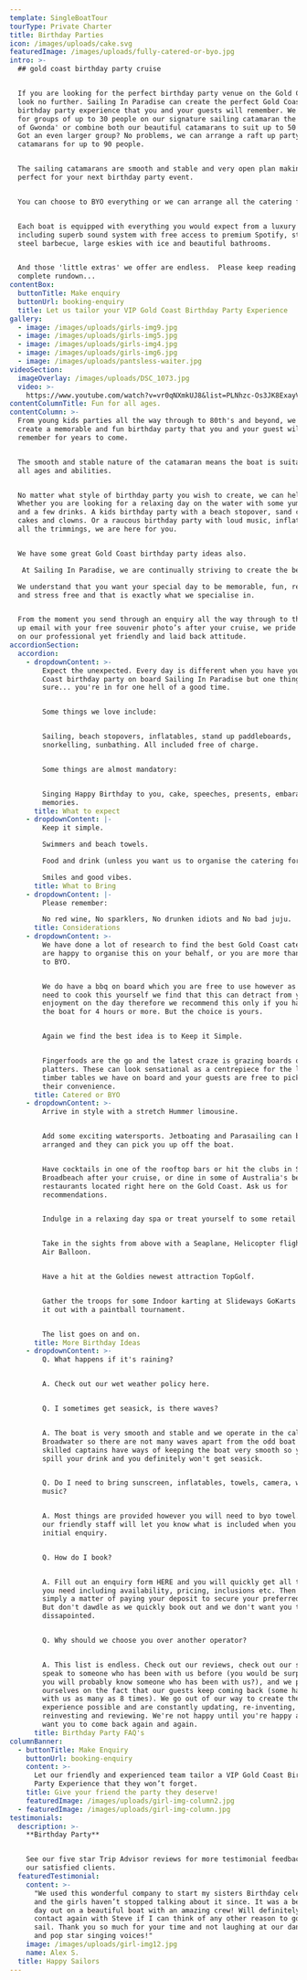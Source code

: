 ```yaml
---
template: SingleBoatTour
tourType: Private Charter
title: Birthday Parties
icon: /images/uploads/cake.svg
featuredImage: /images/uploads/fully-catered-or-byo.jpg
intro: >-
  ## gold coast birthday party cruise


  If you are looking for the perfect birthday party venue on the Gold Coast then
  look no further. Sailing In Paradise can create the perfect Gold Coast
  birthday party experience that you and your guests will remember. We can cater
  for groups of up to 30 people on our signature sailing catamaran the 'Spirit
  of Gwonda' or combine both our beautiful catamarans to suit up to 50 people.
  Got an even larger group? No problems, we can arrange a raft up party with 4
  catamarans for up to 90 people. 


  The sailing catamarans are smooth and stable and very open plan making them
  perfect for your next birthday party event.


  You can choose to BYO everything or we can arrange all the catering for you.


  Each boat is equipped with everything you would expect from a luxury catamaran
  including superb sound system with free access to premium Spotify, stainless
  steel barbecue, large eskies with ice and beautiful bathrooms.


  And those 'little extras' we offer are endless.  Please keep reading for the
  complete rundown...
contentBox:
  buttonTitle: Make enquiry
  buttonUrl: booking-enquiry
  title: Let us tailor your VIP Gold Coast Birthday Party Experience
gallery:
  - image: /images/uploads/girls-img9.jpg
  - image: /images/uploads/girls-img5.jpg
  - image: /images/uploads/girls-img4.jpg
  - image: /images/uploads/girls-img6.jpg
  - image: /images/uploads/pantsless-waiter.jpg
videoSection:
  imageOverlay: /images/uploads/DSC_1073.jpg
  video: >-
    https://www.youtube.com/watch?v=vr0qNXmkUJ8&list=PLNhzc-Os3JK8ExayVzzoHVvP2c0-4_oqt
contentColumnTitle: Fun for all ages.
contentColumn: >-
  From young kids parties all the way through to 80th's and beyond, we can
  create a memorable and fun birthday party that you and your guest will
  remember for years to come.


  The smooth and stable nature of the catamaran means the boat is suitable for
  all ages and abilities.


  No matter what style of birthday party you wish to create, we can help.
  Whether you are looking for a relaxing day on the water with some yummy food
  and a few drinks. A kids birthday party with a beach stopover, sand castles,
  cakes and clowns. Or a raucous birthday party with loud music, inflatables and
  all the trimmings, we are here for you. 


  We have some great Gold Coast birthday party ideas also.

   At Sailing In Paradise, we are continually striving to create the best experience possible for our guests.

  We understand that you want your special day to be memorable, fun, relaxing
  and stress free and that is exactly what we specialise in.


  From the moment you send through an enquiry all the way through to the follow
  up email with your free souvenir photo’s after your cruise, we pride ourselves
  on our professional yet friendly and laid back attitude.
accordionSection:
  accordion:
    - dropdownContent: >-
        Expect the unexpected. Every day is different when you have your Gold
        Coast birthday party on board Sailing In Paradise but one thing is for
        sure... you're in for one hell of a good time.


        Some things we love include:


        Sailing, beach stopovers, inflatables, stand up paddleboards,
        snorkelling, sunbathing. All included free of charge.


        Some things are almost mandatory:


        Singing Happy Birthday to you, cake, speeches, presents, embarassing
        memories.
      title: What to expect
    - dropdownContent: |-
        Keep it simple.

        Swimmers and beach towels.

        Food and drink (unless you want us to organise the catering for you).

        Smiles and good vibes.
      title: What to Bring
    - dropdownContent: |-
        Please remember:

        No red wine, No sparklers, No drunken idiots and No bad juju.
      title: Considerations
    - dropdownContent: >-
        We have done a lot of research to find the best Gold Coast caterers and
        are happy to organise this on your behalf, or you are more than welcome
        to BYO.


        We do have a bbq on board which you are free to use however as you will
        need to cook this yourself we find that this can detract from your
        enjoyment on the day therefore we recommend this only if you have booked
        the boat for 4 hours or more. But the choice is yours.


        Again we find the best idea is to Keep it Simple.


        Fingerfoods are the go and the latest craze is grazing boards or
        platters. These can look sensational as a centrepiece for the large
        timber tables we have on board and your guests are free to pick away at
        their convenience.
      title: Catered or BYO
    - dropdownContent: >-
        Arrive in style with a stretch Hummer limousine.


        Add some exciting watersports. Jetboating and Parasailing can be
        arranged and they can pick you up off the boat.


        Have cocktails in one of the rooftop bars or hit the clubs in Surfers or
        Broadbeach after your cruise, or dine in some of Australia's best
        restaurants located right here on the Gold Coast. Ask us for
        recommendations.


        Indulge in a relaxing day spa or treat yourself to some retail therapy.


        Take in the sights from above with a Seaplane, Helicopter flight or Hot
        Air Balloon.


        Have a hit at the Goldies newest attraction TopGolf.


        Gather the troops for some Indoor karting at Slideways GoKarts or battle
        it out with a paintball tournament.


        The list goes on and on.
      title: More Birthday Ideas
    - dropdownContent: >-
        Q. What happens if it's raining?


        A. Check out our wet weather policy here.


        Q. I sometimes get seasick, is there waves?


        A. The boat is very smooth and stable and we operate in the calm
        Broadwater so there are not many waves apart from the odd boat wash. Our
        skilled captains have ways of keeping the boat very smooth so you don't
        spill your drink and you definitely won't get seasick.


        Q. Do I need to bring sunscreen, inflatables, towels, camera, water or
        music?


        A. Most things are provided however you will need to byo towel. One of
        our friendly staff will let you know what is included when you make your
        initial enquiry.


        Q. How do I book?


        A. Fill out an enquiry form HERE and you will quickly get all the info
        you need including availability, pricing, inclusions etc. Then it is
        simply a matter of paying your deposit to secure your preferred date.
        But don't dawdle as we quickly book out and we don't want you to be
        dissapointed.


        Q. Why should we choose you over another operator?


        A. This list is endless. Check out our reviews, check out our socials,
        speak to someone who has been with us before (you would be surprised,
        you will probably know someone who has been with us?), and we pride
        ourselves on the fact that our guests keep coming back (some have been
        with us as many as 8 times). We go out of our way to create the best
        experience possible and are constantly updating, re-inventing,
        reinvesting and reviewing. We're not happy until you're happy and we
        want you to come back again and again.
      title: Birthday Party FAQ's
columnBanner:
  - buttonTitle: Make Enquiry
    buttonUrl: booking-enquiry
    content: >-
      Let our friendly and experienced team tailor a VIP Gold Coast Birthday
      Party Experience that they won’t forget.
    title: Give your friend the party they deserve!
    featuredImage: /images/uploads/girl-img-column2.jpg
  - featuredImage: /images/uploads/girl-img-column.jpg
testimonials:
  description: >-
    **Birthday Party**


    See our five star Trip Advisor reviews for more testimonial feedback from
    our satisfied clients.
  featuredTestimonial:
    content: >-
      "We used this wonderful company to start my sisters Birthday celebrations
      and the girls haven’t stopped talking about it since. It was a beautiful
      day out on a beautiful boat with an amazing crew! Will definitely be in
      contact again with Steve if I can think of any other reason to go for a
      sail. Thank you so much for your time and not laughing at our dance moves
      and pop star singing voices!"
    image: /images/uploads/girl-img12.jpg
    name: Alex S.
  title: Happy Sailors
---
```


